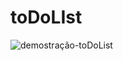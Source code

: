# toDoLIst
 
 ![demostração-toDoList](https://github.com/user-attachments/assets/56771f13-2c60-4c86-abfe-7c0267a373ab)
